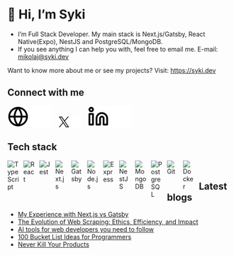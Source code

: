 # 👋 Hi, I’m Syki

- I’m Full Stack Developer. My main stack is Next.js/Gatsby, React Native(Expo), NestJS and PostgreSQL/MongoDB.
- If you see anything I can help you with, feel free to email me. E-mail: <mikolaj@syki.dev>

Want to know more about me or see my projects? Visit: <https://syki.dev>

## Connect with me

[![website](./img/globe-light.svg)](https://syki.dev#gh-light-mode-only)
[![website](./img/globe-dark.svg)](https://syki.dev#gh-dark-mode-only)
&nbsp;&nbsp;
[![website](./img/x.png)](https://twitter.com/x_syki#gh-light-mode-only)
[![website](./img/x-white.png)](https://twitter.com/x_syki#gh-dark-mode-only)
&nbsp;&nbsp;
[![website](./img/linkedin-light.svg)](https://www.linkedin.com/in/mikołajsykuła/#gh-light-mode-only)
[![website](./img/linkedin-dark.svg)](https://www.linkedin.com/in/mikołajsykuła/#gh-dark-mode-only)

## Tech stack

<img align="left" alt="TypeScript" width="26px" src="https://cdn.jsdelivr.net/gh/devicons/devicon/icons/typescript/typescript-original.svg" style="padding-right:10px;" />
<img align="left" alt="React" width="26px" src="https://cdn.jsdelivr.net/gh/devicons/devicon/icons/react/react-original.svg" style="padding-right:10px;" />
<img align="left" alt="Jest" width="26px" src="https://cdn.jsdelivr.net/gh/devicons/devicon/icons/jest/jest-plain.svg" style="padding-right:10px;" />
<img align="left" alt="Next.js" width="26px" src="https://cdn.jsdelivr.net/gh/devicons/devicon/icons/nextjs/nextjs-original.svg" style="padding-right:10px;" />
<img align="left" alt="Gatsby" width="26px" src="https://cdn.jsdelivr.net/gh/devicons/devicon/icons/gatsby/gatsby-original.svg" style="padding-right:10px;" />
<img align="left" alt="Node.js" width="26px" src="https://cdn.jsdelivr.net/gh/devicons/devicon/icons/nodejs/nodejs-original.svg" style="padding-right:10px;" />
<img align="left" alt="Express" width="26px" src="https://cdn.jsdelivr.net/gh/devicons/devicon/icons/express/express-original.svg" style="padding-right:10px;" />
<img align="left" alt="NestJS" width="26px" src="https://cdn.jsdelivr.net/gh/devicons/devicon/icons/nestjs/nestjs-plain.svg" style="padding-right:10px;" />
<img align="left" alt="MongoDB" width="26px" src="https://cdn.jsdelivr.net/gh/devicons/devicon/icons/mongodb/mongodb-original.svg" style="padding-right:10px;" />
<img align="left" alt="PostgreSQL" width="26px" src="https://cdn.jsdelivr.net/gh/devicons/devicon/icons/postgresql/postgresql-original.svg" style="padding-right:10px;" />
<img align="left" alt="Git" width="26px" src="https://cdn.jsdelivr.net/gh/devicons/devicon/icons/git/git-original.svg" style="padding-right:10px;" />
<img align="left" alt="Docker" width="26px" src="https://cdn.jsdelivr.net/gh/devicons/devicon/icons/docker/docker-original.svg" style="padding-right:10px;" />

&nbsp;&nbsp;

## Latest blogs

<!-- BLOG-POST-LIST:START -->
- [My Experience with Next.js vs Gatsby](https://syki.dev/blog/my-experience-with-next-js-vs-gatsby)
- [The Evolution of Web Scraping: Ethics, Efficiency, and Impact](https://syki.dev/blog/evolution-of-web-scraping)
- [AI tools for web developers you need to follow](https://syki.dev/blog/ai-tools-for-web-developers-you-need-to-follow)
- [100 Bucket List Ideas for Programmers](https://syki.dev/blog/100-bucket-list-ideas-for-programmers)
- [Never Kill Your Products](https://syki.dev/blog/never-kill-your-products)
<!-- BLOG-POST-LIST:END -->

